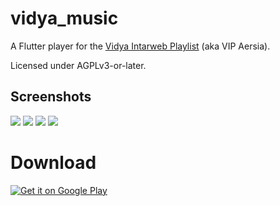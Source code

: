 # vidya_music


A Flutter player for the [Vidya Intarweb Playlist](https://www.vipvgm.net/) (aka VIP Aersia).

Licensed under AGPLv3-or-later.

## Screenshots

![](fastlane/metadata/android/en-US/images/phoneScreenshots/1.png)
![](fastlane/metadata/android/en-US/images/phoneScreenshots/2.png)
![](fastlane/metadata/android/en-US/images/phoneScreenshots/3.png)
![](fastlane/metadata/android/en-US/images/phoneScreenshots/4.png)

# Download

<a href='https://play.google.com/store/apps/details?id=com.mateusrodcosta.apps.vidyamusic'><img alt='Get it on Google Play' src='https://play.google.com/intl/en_us/badges/static/images/badges/en_badge_web_generic.png'/></a>
